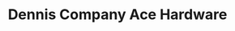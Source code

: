 ---
title: "Dennis Company Ace Hardware"
url: /montesano/dennis-company-ace-hardware/
shop: doityourself
---